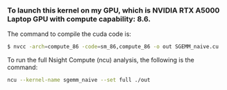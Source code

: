 ### To launch this kernel on my GPU, which is NVIDIA RTX A5000 Laptop GPU with compute capability: 8.6.
The command to compile the cuda code is:
```bash
$ nvcc -arch=compute_86 -code=sm_86,compute_86 -o out SGEMM_naive.cu
```
To run the full Nsight Compute (ncu) analysis, the following is the command:
```bash
ncu --kernel-name sgemm_naive --set full ./out
```
